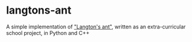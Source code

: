 # langtons-ant

A simple implementation of ["Langton's ant"](https://en.wikipedia.org/wiki/Langton%27s_ant), written as an extra-curricular school project, in Python and C++
